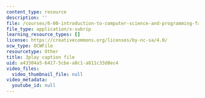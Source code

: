 ```yaml
---
content_type: resource
description: ''
file: /courses/6-00-introduction-to-computer-science-and-programming-fall-2008/a43304a564175cbea8c1a811c33d8ec4_kDhR4Zm53zc.vtt
file_type: application/x-subrip
learning_resource_types: []
license: https://creativecommons.org/licenses/by-nc-sa/4.0/
ocw_type: OCWFile
resourcetype: Other
title: 3play caption file
uid: a43304a5-6417-5cbe-a8c1-a811c33d8ec4
video_files:
  video_thumbnail_file: null
video_metadata:
  youtube_id: null
---
```

